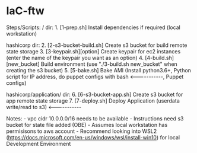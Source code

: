 # IaC-ftw

Steps/Scripts:
/ dir:
    1. [1-prep.sh] Install dependencies if required (local workstation)

hashicorp dir:
    2. [2-s3-bucket-build.sh] Create s3 bucket for build remote state storage
    3. [3-keypair.sh][option] Create keypair for ec2 instances (enter the name of the keypair you want as an option)
    4. [4-build.sh][new_bucket] Build environment (use "./3-build.sh new_bucket" when creating the s3 bucket)
    5. [5-bake.sh] Bake AMI (Install python3.6+, Python script for IP address, do puppet configs with bash <-----------, Puppet configs)

hashicorp/application/ dir:
    6. [6-s3-bucket-app.sh] Create s3 bucket for app remote state storage
    7. [7-deploy.sh] Deploy Application (userdata write/read to s3) <-----------

Notes:
    - vpc cidr 10.0.0.0/16 needs to be available
    - Instructions need s3 bucket for state file added (OBE)
    - Assumes local workstation has permisisons to aws account
    - Recommend looking into WSL2 (https://docs.microsoft.com/en-us/windows/wsl/install-win10) for local Development Environment